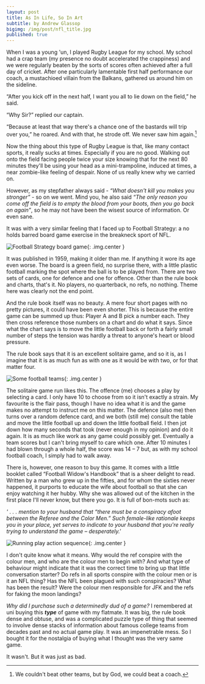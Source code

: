 ```yaml
---
layout: post
title: As In Life, So In Art
subtitle: by Andrew Glassop
bigimg: /img/post/nfl_title.jpg
published: true
---
```


When I was a young 'un, I played Rugby League for my school. My school had a crap team (my presence no doubt accelerated the crappiness) and we were regularly beaten by the sorts of scores often achieved after a full day of cricket. After one particularly lamentable first half performance our coach, a mustachioed villain from the Balkans, gathered us around him on the sideline.

“After you kick off in the next half, I want you all to lie down on the field,” he said.

“Why Sir?” replied our captain.

“Because at least that way there's a chance one of the bastards will trip over you,” he roared. And with that, he strode off. We never saw him again.[^1]

Now the thing about this type of Rugby League is that, like many contact sports, it really sucks at times. Especially if you are no good. Walking out onto the field facing people twice your size knowing that for the next 80 minutes they'll be using your head as a mini-trampoline, induced at times, a near zombie-like feeling of despair. None of us really knew why we carried on.

However, as my stepfather always said - *“What doesn't kill you makes you stronger”* - so on we went. Mind you, he also said *“The only reason you come off the field is to empty the blood from your boots, then you go back on again”*, so he may not have been the wisest source of information. Or even sane.

It was with a very similar feeling that I faced up to Football Strategy: a no holds barred board game exercise in the breakneck sport of NFL.

![Football Strategy board game]({{baseurl}}/img/post/nfl3.jpg){: .img.center }

It was published in 1959, making it older than me. If anything it wore its age even worse. The board is a green field, no surprise there, with a little plastic football marking the spot where the ball is to be played from. There are two sets of cards, one for defence and one for offence. Other than the rule book and charts, that's it. No players, no quarterback, no refs, no nothing. Theme here was clearly not the end point.

And the rule book itself was no beauty. A mere four short pages with no pretty pictures, it could have been even shorter. This is because the entire game can be summed up thus: Player A and B pick a number each. They then cross reference those numbers on a chart and do what it says. Since what the chart says is to move the little football back or forth a fairly small number of steps the tension was hardly a threat to anyone's heart or blood pressure.

The rule book says that it is an excellent solitaire game, and so it is, as I imagine that it is as much fun as with one as it would be with two, or for that matter four.

![Some football teams]({{baseurl}}/img/post/nfl2.jpg){: .img.center }

The solitaire game run likes this. The offence (me) chooses a play by selecting a card. I only have 10 to choose from so it isn't exactly a strain. My favourite is the flair pass, though I have no idea what it is and the game makes no attempt to instruct me on this matter. The defence (also me) then turns over a random defence card, and we both (still me) consult the table and move the little football up and down the little football field. I then jot down how many seconds that took (never enough in my opinion) and do it again. It is as much like work as any game could possibly get. Eventually a team scores but I can't bring myself to care which one. After 10 minutes I had blown through a whole half, the score was 14 – 7 but, as with my school football coach, I simply had to walk away.

There is, however, one reason to buy this game. It comes with a little booklet called “Football Widow's Handbook” that is a sheer delight to read. Written by a man who grew up in the fifties, and for whom the sixties never happened, it purports to educate the wife about football so that she can enjoy watching it her hubby. Why she was allowed out of the kitchen in the first place I'll never know, but there you go. It is full of bon-mots such as:

*' . . . mention to your husband that “there must be a conspiracy afoot between the Referee and the Color Men.” Such female-like rationale keeps you in your place, yet serves to indicate to your husband that you're really trying to understand the game – desperately.'*

![Running play action sequence]({{baseurl}}/img/post/nfl1.jpg){: .img.center }

I don't quite know what it means. Why would the ref conspire with the colour men, and who are the colour men to begin with? And what type of behaviour might indicate that it was the correct time to bring up that little conversation starter? Do refs in all sports conspire with the colour men or is it an NFL thing? Has the NFL been plagued with such conspiracies? What has been the result? Were the colour men responsible for JFK and the refs for faking the moon landings?

*Why did I purchase such a determinedly dud of a game?* I remembered at uni buying this ***type*** of game with my flatmate. It was big, the rule book dense and obtuse, and was a complicated puzzle type of thing that seemed to involve dense stacks of information about famous college teams from decades past and no actual game play. It was an impenetrable mess. So I bought it for the nostalgia of buying what I thought was the very same game.

It wasn't. But it was just as bad.


 [^1]: We couldn't beat other teams, but by God, we could beat a coach.
